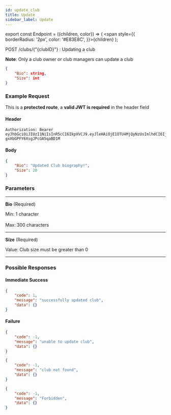 ```yaml
---
id: update_club
title: Update
sidebar_label: Update
---
```


export const Endpoint = ({children, color}) => ( <span style={{
      borderRadius: '2px',
      color: '#E83E8C',
    }}>{children}</span> );

<Endpoint>POST /clubs/{"{clubID}"} </Endpoint>: Updating a club

**Note**: Only a club owner or club managers can update a club
```json
{
    "Bio": string,
    "Size": int
}
```

### Example Request
This is a **protected route**, a **valid JWT is required** in the header field
#### Header
```
Authorization: Bearer eyJhbGciOiJIUzI1NiIsInR5cCI6IkpXVCJ9.eyJleHAiOjE1OTU4MjQyNzUsImlhdCI6IjIwMjAtMDctMjdUMDA6MjY6MTUuNzg5NTg0Mi0wNDowMCIsInN1YiI6ImNocmlzIn0.5US2_ITKcfgkpEbfsR-gxXbGPFY6XsgJPcGA5qaBD1M
```

#### Body
```json
{
    "Bio": "Updated Club biography!",
    "Size": 20
}
```

### Parameters
---

**Bio** (Required)

Min: 1 character <br></br>
Max: 300 characters

---
**Size** (Required)

Value: Club size must be greater than 0 

---
### Possible Responses
#### Immediate Success
```json
{
	"code": 1,
	"message": "successfully updated club",
	"data": {}
}
```
#### Failure
```json
{
	"code": -1,
	"message": "unable to update club",
	"data": {}
}
```
```json
{
	"code": -1,
	"message": "club not found",
	"data": {}
}
```
```json
{
	"code": -1,
	"message": "Forbidden",
	"data": {}
}
```


